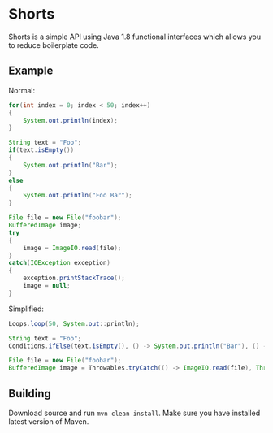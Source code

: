 # Shorts
Shorts is a simple API using Java 1.8 functional interfaces which allows you to reduce boilerplate code.
## Example
Normal:
```java
for(int index = 0; index < 50; index++)
{
    System.out.println(index);
}
```
```java
String text = "Foo";
if(text.isEmpty())
{
    System.out.println("Bar");
}
else
{
    System.out.println("Foo Bar");
}
```
```java
File file = new File("foobar");
BufferedImage image;
try
{
    image = ImageIO.read(file);
}
catch(IOException exception)
{	
    exception.printStackTrace();
    image = null;
}
```
Simplified:
```java
Loops.loop(50, System.out::println);
```
```java
String text = "Foo";
Conditions.ifElse(text.isEmpty(), () -> System.out.println("Bar"), () -> System.out.println("Foo Bar"));
```
```java
File file = new File("foobar");
BufferedImage image = Throwables.tryCatch(() -> ImageIO.read(file), Throwable::printStackTrace).orElse(null);
```
## Building
Download source and run `mvn clean install`. Make sure you have installed latest version of Maven.
